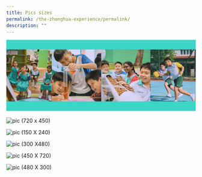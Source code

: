 ```yaml
---
title: Pics sizes
permalink: /the-zhonghua-experience/permalink/
description: ""
---
```

![new hero (1920 X 720)](/images/new%20hero%201920%20x%20720.png)

![pic (720 x 450)](/images/picture%20(720%20×%20450%20px).png)

![pic (150 X 240)](/images/picture%20(150%20×%20240%20px).png)

![pic (300 X480)](/images/picture%20(300%20×%20480%20px).png)

![pic (450 X 720)](/images/picture%20(450%20×%20720%20px).png)

![pic (480 X 300)](/images/picture%20(480%20×%20300%20px).png)



